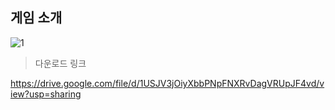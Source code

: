 ## 게임 소개

![1](https://github.com/lesslate/UE4-Multiplay-TPS/blob/master/1.png?raw=true)




> 다운로드 링크 

https://drive.google.com/file/d/1USJV3jOiyXbbPNpFNXRvDagVRUpJF4vd/view?usp=sharing